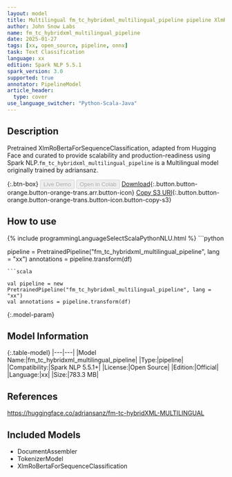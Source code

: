 ```yaml
---
layout: model
title: Multilingual fm_tc_hybridxml_multilingual_pipeline pipeline XlmRoBertaForSequenceClassification from adriansanz
author: John Snow Labs
name: fm_tc_hybridxml_multilingual_pipeline
date: 2025-01-27
tags: [xx, open_source, pipeline, onnx]
task: Text Classification
language: xx
edition: Spark NLP 5.5.1
spark_version: 3.0
supported: true
annotator: PipelineModel
article_header:
  type: cover
use_language_switcher: "Python-Scala-Java"
---
```


## Description

Pretrained XlmRoBertaForSequenceClassification, adapted from Hugging Face and curated to provide scalability and production-readiness using Spark NLP.`fm_tc_hybridxml_multilingual_pipeline` is a Multilingual model originally trained by adriansanz.

{:.btn-box}
<button class="button button-orange" disabled>Live Demo</button>
<button class="button button-orange" disabled>Open in Colab</button>
[Download](https://s3.amazonaws.com/auxdata.johnsnowlabs.com/public/models/fm_tc_hybridxml_multilingual_pipeline_xx_5.5.1_3.0_1737960647597.zip){:.button.button-orange.button-orange-trans.arr.button-icon}
[Copy S3 URI](s3://auxdata.johnsnowlabs.com/public/models/fm_tc_hybridxml_multilingual_pipeline_xx_5.5.1_3.0_1737960647597.zip){:.button.button-orange.button-orange-trans.button-icon.button-copy-s3}

## How to use



<div class="tabs-box" markdown="1">
{% include programmingLanguageSelectScalaPythonNLU.html %}
```python

pipeline = PretrainedPipeline("fm_tc_hybridxml_multilingual_pipeline", lang = "xx")
annotations =  pipeline.transform(df)   

```
```scala

val pipeline = new PretrainedPipeline("fm_tc_hybridxml_multilingual_pipeline", lang = "xx")
val annotations = pipeline.transform(df)

```
</div>

{:.model-param}
## Model Information

{:.table-model}
|---|---|
|Model Name:|fm_tc_hybridxml_multilingual_pipeline|
|Type:|pipeline|
|Compatibility:|Spark NLP 5.5.1+|
|License:|Open Source|
|Edition:|Official|
|Language:|xx|
|Size:|783.3 MB|

## References

https://huggingface.co/adriansanz/fm-tc-hybridXML-MULTILINGUAL

## Included Models

- DocumentAssembler
- TokenizerModel
- XlmRoBertaForSequenceClassification